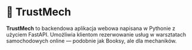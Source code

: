 # 🔧 TrustMech

**TrustMech** to backendowa aplikacja webowa napisana w Pythonie z użyciem FastAPI. Umożliwia klientom rezerwowanie usług w warsztatach samochodowych online — podobnie jak Booksy, ale dla mechaników.
